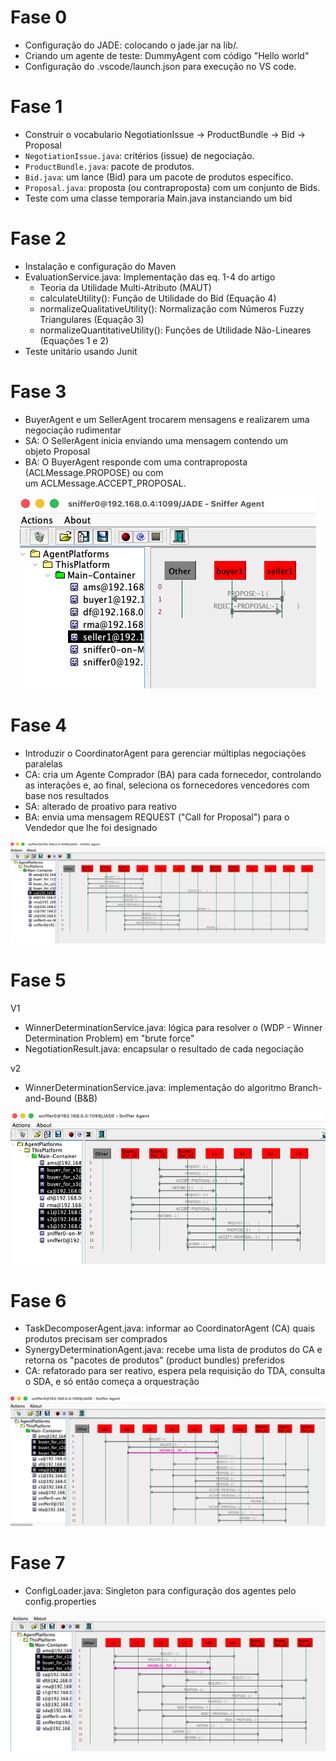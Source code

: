 # Fase 0

- Configuração do JADE: colocando o jade.jar na lib/.
- Criando um agente de teste: DummyAgent com código "Hello world"
- Configuração do .vscode/launch.json para execução no VS code.

# Fase 1

- Construir o vocabulario NegotiationIssue -> ProductBundle -> Bid -> Proposal
- ```NegotiationIssue.java```: critérios (issue) de negociação.
- ```ProductBundle.java```: pacote de produtos. 
- ```Bid.java```: um lance (Bid) para um pacote de produtos específico.
- ```Proposal.java```: proposta (ou contraproposta) com um conjunto de Bids.
- Teste com uma classe temporaria Main.java instanciando um bid

# Fase 2

- Instalação e configuração do Maven
- EvaluationService.java: Implementação das eq. 1-4 do artigo
    - Teoria da Utilidade Multi-Atributo (MAUT)
    - calculateUtility(): Função de Utilidade do Bid (Equação 4)
    - normalizeQualitativeUtility(): Normalização com Números Fuzzy Triangulares (Equação 3)
    - normalizeQuantitativeUtility(): Funções de Utilidade Não-Lineares (Equações 1 e 2)
- Teste unitário usando Junit

# Fase 3

- BuyerAgent e um SellerAgent trocarem mensagens e realizarem uma negociação rudimentar
- SA: O SellerAgent inicia enviando uma mensagem contendo um objeto Proposal
- BA: O BuyerAgent responde com uma contraproposta (ACLMessage.PROPOSE) ou com um ACLMessage.ACCEPT_PROPOSAL.

<center>

![image](assets/sniffer_fase_3.png)

</center>

# Fase 4

- Introduzir o CoordinatorAgent para gerenciar múltiplas negociações paralelas
- CA: cria um Agente Comprador (BA) para cada fornecedor, controlando as interações e, ao final, seleciona os fornecedores vencedores com base nos resultados
- SA: alterado de proativo para reativo
- BA: envia uma mensagem REQUEST ("Call for Proposal") para o Vendedor que lhe foi designado

<center>

![image](assets/sniffer_fase_4.png)

</center>

# Fase 5

V1
- WinnerDeterminationService.java: lógica para resolver o (WDP - Winner Determination Problem) em "brute force"
- NegotiationResult.java: encapsular o resultado de cada negociação

v2
-  WinnerDeterminationService.java: implementação do algoritmo Branch-and-Bound (B&B) 

<center>

![image](assets/sniffer_fase_5.png)

</center>

# Fase 6

- TaskDecomposerAgent.java: informar ao CoordinatorAgent (CA) quais produtos precisam ser comprados
- SynergyDeterminationAgent.java: recebe uma lista de produtos do CA e retorna os "pacotes de produtos" (product bundles) preferidos
- CA: refatorado para ser reativo, espera pela requisição do TDA, consulta o SDA, e só então começa a orquestração

<center>

![image](assets/sniffer_fase_6.png)

</center>

# Fase 7

- ConfigLoader.java: Singleton para configuração dos agentes pelo config.properties

<center>

![image](assets/sniffer_fase_7.png)

</center>